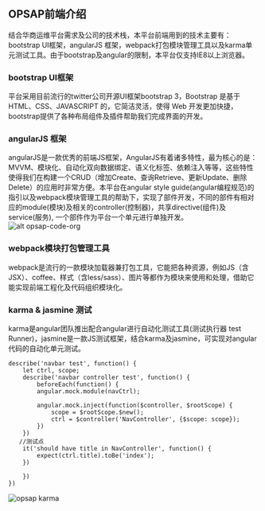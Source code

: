 ## OPSAP前端介绍
结合华商运维平台需求及公司的技术栈，本平台前端用到的技术主要有：bootstrap UI框架，angularJS 框架，webpack打包模块管理工具以及karma单元测试工具。由于bootstrap及angular的限制，本平台仅支持IE8以上浏览器。

### bootstrap UI框架
平台采用目前流行的twitter公司开源UI框架bootstrap 3，Bootstrap 是基于 HTML、CSS、JAVASCRIPT 的，它简洁灵活，使得 Web 开发更加快捷，bootstrap提供了各种布局组件及插件帮助我们完成界面的开发。

### angularJS 框架
angularJS是一款优秀的前端JS框架，AngularJS有着诸多特性，最为核心的是：MVVM、模块化、自动化双向数据绑定、语义化标签、依赖注入等等，这些特性使得我们在构建一个CRUD（增加Create、查询Retrieve、更新Update、删除Delete）的应用时非常方便。本平台在angular style guide(angular编程规范)的指引以及webpack模块管理工具的帮助下，实现了部件开发，不同的部件有相对应的module(模块)及相关的controller(控制器)，共享directive(组件)及service(服务), 一个部件作为平台一个单元进行单独开发。
![alt opsap-code-org](/Users/darsycheuk/Desktop/opsap/opsap-ui/src/assets/img/opsap－structure.png)

### webpack模块打包管理工具
webpack是流行的一款模块加载器兼打包工具，它能把各种资源，例如JS（含JSX）、coffee、样式（含less/sass）、图片等都作为模块来使用和处理，借助它能实现前端工程化及代码组织模块化。

### karma & jasmine 测试
karma是angular团队推出配合angular进行自动化测试工具(测试执行器 test Runner)，jasmine是一款JS测试框架，结合karma及jasmine，可实现对angular代码的自动化单元测试。

```
describe('navbar test', function() {
    let ctrl, scope;
    describe('navbar controller test', function() {
        beforeEach(function() {
        angular.mock.module(navCtrl);

        angular.mock.inject(function($controller, $rootScope) {
            scope = $rootScope.$new();
            ctrl = $controller('NavController', {$scope: scope});
        })
    })
   //测试点
    it('should have title in NavController', function() {
        expect(ctrl.title).toBe('index');
    })    
    
    })
})

```
![opsap karma](/Users/darsycheuk/Desktop/opsap/opsap-ui/src/assets/img/opsap-spec.png)

